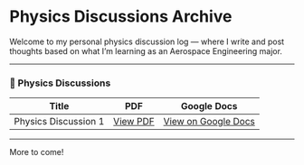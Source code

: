 # Physics Discussions Archive

Welcome to my personal physics discussion log — where I write and post thoughts based on what I’m learning as an Aerospace Engineering major.

---

### 📄 Physics Discussions

| Title | PDF | Google Docs |
|-------|-----|-------------|
| Physics Discussion 1 | [View PDF](./Physics_Discussion_1.pdf) | [View on Google Docs]((https://docs.google.com/document/d/10za8ry97cuhASc315FuZJh1IVEzKM-EoONfEq1D706o/edit?usp=sharing)) |

---

More to come!

